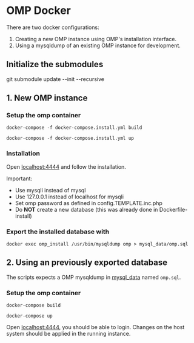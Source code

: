 # OMP Docker

There are two docker configurations: 
1. Creating a new OMP instance using OMP's installation interface.
2. Using a mysqldump of an existing OMP instance for development.

## Initialize the submodules

git submodule update --init --recursive

## 1. New OMP instance

### Setup the omp container

`docker-compose -f docker-compose.install.yml build`

`docker-compose -f docker-compose.install.yml up`

### Installation 

Open [localhost:4444](localhost:4444) and follow the installation.

Important:
* Use mysqli instead of mysql
* Use 127.0.0.1 instead of localhost for mysqli
* Set omp password as defined in config.TEMPLATE.inc.php
* Do __NOT__ create a new database (this was already done in Dockerfile-install)

### Export the installed database with
`docker exec omp_install /usr/bin/mysqldump omp > mysql_data/omp.sql`

## 2. Using an previously exported database

The scripts expects a OMP mysqldump in [mysql_data](mysql_data) named `omp.sql`.

### Setup the omp container

`docker-compose build`

`docker-compose up`

Open [localhost:4444](localhost:4444), you should be able to login. Changes on the host system should be applied in the 
running instance.
